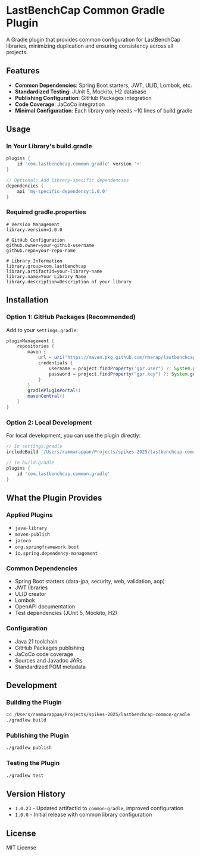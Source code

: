 # LastBenchCap Common Gradle Plugin

A Gradle plugin that provides common configuration for LastBenchCap libraries, minimizing duplication and ensuring consistency across all projects.

## Features

- **Common Dependencies**: Spring Boot starters, JWT, ULID, Lombok, etc.
- **Standardized Testing**: JUnit 5, Mockito, H2 database
- **Publishing Configuration**: GitHub Packages integration
- **Code Coverage**: JaCoCo integration
- **Minimal Configuration**: Each library only needs ~10 lines of build.gradle

## Usage

### In Your Library's build.gradle

```gradle
plugins {
    id 'com.lastbenchcap.common.gradle' version '+'
}

// Optional: Add library-specific dependencies
dependencies {
    api 'my-specific-dependency:1.0.0'
}
```

### Required gradle.properties

```properties
# Version Management
library.version=1.0.0

# GitHub Configuration
github.owner=your-github-username
github.repo=your-repo-name

# Library Information
library.group=com.lastbenchcap
library.artifactId=your-library-name
library.name=Your Library Name
library.description=Description of your library
```

## Installation

### Option 1: GitHub Packages (Recommended)

Add to your `settings.gradle`:

```gradle
pluginManagement {
    repositories {
        maven {
            url = uri("https://maven.pkg.github.com/rmarap/lastbenchcap-common-gradle")
            credentials {
                username = project.findProperty("gpr.user") ?: System.getenv("GITHUB_USERNAME")
                password = project.findProperty("gpr.key") ?: System.getenv("GITHUB_TOKEN")
            }
        }
        gradlePluginPortal()
        mavenCentral()
    }
}
```

### Option 2: Local Development

For local development, you can use the plugin directly:

```gradle
// In settings.gradle
includeBuild '/Users/rammarappan/Projects/spikes-2025/lastbenchcap-common-gradle'

// In build.gradle
plugins {
    id 'com.lastbenchcap.common.gradle'
}
```

## What the Plugin Provides

### Applied Plugins
- `java-library`
- `maven-publish`
- `jacoco`
- `org.springframework.boot`
- `io.spring.dependency-management`

### Common Dependencies
- Spring Boot starters (data-jpa, security, web, validation, aop)
- JWT libraries
- ULID creator
- Lombok
- OpenAPI documentation
- Test dependencies (JUnit 5, Mockito, H2)

### Configuration
- Java 21 toolchain
- GitHub Packages publishing
- JaCoCo code coverage
- Sources and Javadoc JARs
- Standardized POM metadata

## Development

### Building the Plugin

```bash
cd /Users/rammarappan/Projects/spikes-2025/lastbenchcap-common-gradle
./gradlew build
```

### Publishing the Plugin

```bash
./gradlew publish
```

### Testing the Plugin

```bash
./gradlew test
```

## Version History

- `1.0.23` - Updated artifactId to `common-gradle`, improved configuration
- `1.0.0` - Initial release with common library configuration

## License

MIT License 